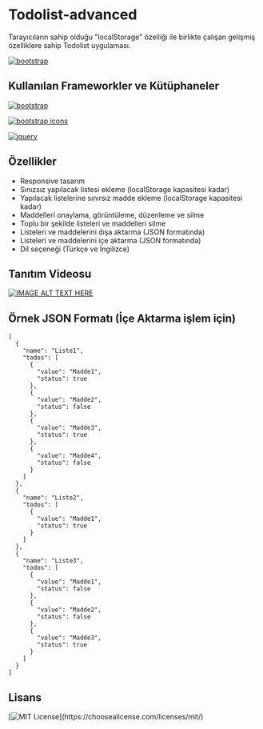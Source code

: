
# Todolist-advanced

Tarayıcıların sahip olduğu "localStorage" özelliği ile birlikte çalışan gelişmiş özelliklere sahip Todolist uygulaması. 

[![bootstrap](https://img.shields.io/badge/poweredBy-iyikod.com-66CC00)](https://www.iyikod.com)


## Kullanılan Frameworkler ve Kütüphaneler


[![bootstrap](https://img.shields.io/badge/Bootstrap-v5.1.3-7952b3)](https://getbootstrap.com/docs/5.1/getting-started/introduction/)

[![bootstrap icons](https://img.shields.io/badge/BootstrapIcons-v1.8.3-7952b3)](https://icons.getbootstrap.com/)

[![jquery](https://img.shields.io/badge/Jquery-v3.6.0-0769ad)](https://www.jsdelivr.com/package/npm/jquery)

  
## Özellikler

- Responsive tasarım
- Sınızsız yapılacak listesi ekleme (localStorage kapasitesi kadar)
- Yapılacak listelerine sınırsız madde ekleme (localStorage kapasitesi kadar)
- Maddelleri onaylama, görüntüleme, düzenleme ve silme
- Toplu bir şekilde listeleri ve maddelleri silme
- Listeleri ve maddelerini dışa aktarma (JSON formatında)
- Listeleri ve maddelerini içe aktarma (JSON formatında)
- Dil seçeneği (Türkçe ve İngilizce)


## Tanıtım Videosu
[![IMAGE ALT TEXT HERE](https://img.youtube.com/vi/EAlKtXqP90Y/0.jpg)](https://www.youtube.com/watch?v=EAlKtXqP90Y)

  
## Örnek JSON Formatı (İçe Aktarma işlem için)

```
[
  {
    "name": "Liste1",
    "todos": [
      {
        "value": "Madde1",
        "status": true
      },
      {
        "value": "Madde2",
        "status": false
      },
      {
        "value": "Madde3",
        "status": true
      },
      {
        "value": "Madde4",
        "status": false
      }
    ]
  },
  {
    "name": "Liste2",
    "todos": [
      {
        "value": "Madde1",
        "status": true
      }
    ]
  },
  {
    "name": "Liste3",
    "todos": [
      {
        "value": "Madde1",
        "status": false
      },
      {
        "value": "Madde2",
        "status": false
      },
      {
        "value": "Madde3",
        "status": true
      }
    ]
  }
]
```

  
## Lisans

[![MIT License](https://img.shields.io/apm/l/atomic-design-ui.svg?)](https://choosealicense.com/licenses/mit/)
